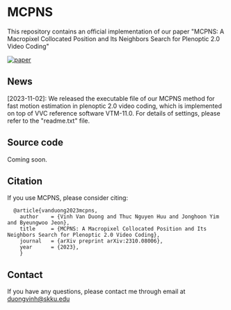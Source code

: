 # MCPNS
This repository contains an official implementation of our paper "MCPNS: A Macropixel Collocated Position and Its Neighbors Search for Plenoptic 2.0 Video Coding"

[![paper](https://img.shields.io/badge/arXiv-Paper-<COLOR>.svg)](https://arxiv.org/abs/2310.08006)

## News
[2023-11-02]: We released the executable file of our MCPNS method for fast motion estimation in plenoptic 2.0 video coding, which is implemented on top of VVC reference software VTM-11.0. For details of settings, please refer to the "readme.txt" file.

## Source code
Coming soon.

## Citation
If you use MCPNS, please consider citing:
```Citation
  @article{vanduong2023mcpns,
    author    = {Vinh Van Duong and Thuc Nguyen Huu and Jonghoon Yim and Byeungwoo Jeon},
    title     = {MCPNS: A Macropixel Collocated Position and Its Neighbors Search for Plenoptic 2.0 Video Coding},
    journal   = {arXiv preprint arXiv:2310.08006},
    year      = {2023},
    }
```
## Contact
If you have any questions, please contact me through email at duongvinh@skku.edu
